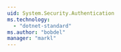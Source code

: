 ```yaml
---
uid: System.Security.Authentication
ms.technology: 
  - "dotnet-standard"
ms.author: "bobdel"
manager: "markl"
---
```

